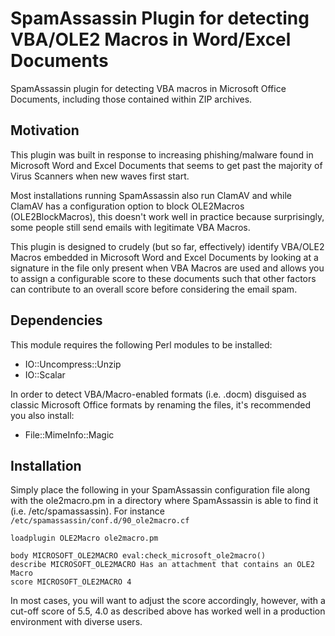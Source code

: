 # SpamAssassin Plugin for detecting VBA/OLE2 Macros in Word/Excel Documents

SpamAssassin plugin for detecting VBA macros in Microsoft Office Documents, including those contained within ZIP archives.

## Motivation ##

This plugin was built in response to increasing phishing/malware found in Microsoft Word and Excel Documents that seems to get past the majority of Virus Scanners when new waves first start.

Most installations running SpamAssassin also run ClamAV and while ClamAV has a configuration option to block OLE2Macros (OLE2BlockMacros), this doesn't work well in practice because surprisingly, some people still send emails with legitimate VBA Macros.

This plugin is designed to crudely (but so far, effectively) identify VBA/OLE2 Macros embedded in Microsoft Word and Excel Documents by looking at a signature in the file only present when VBA Macros are used and allows you to assign a configurable score to these documents such that other factors can contribute to an overall score before considering the email spam.

## Dependencies ##

This module requires the following Perl modules to be installed:
* IO::Uncompress::Unzip
* IO::Scalar

In order to detect VBA/Macro-enabled formats (i.e. .docm) disguised as classic Microsoft Office formats by renaming the files, it's recommended you also install:
* File::MimeInfo::Magic

## Installation ##

Simply place the following in your SpamAssassin configuration file along with the ole2macro.pm in a directory where SpamAssassin is able to find it (i.e. /etc/spamassassin). For instance ```/etc/spamassassin/conf.d/90_ole2macro.cf```

```
loadplugin OLE2Macro ole2macro.pm

body MICROSOFT_OLE2MACRO eval:check_microsoft_ole2macro()
describe MICROSOFT_OLE2MACRO Has an attachment that contains an OLE2 Macro
score MICROSOFT_OLE2MACRO 4
```

In most cases, you will want to adjust the score accordingly, however, with a cut-off score of 5.5, 4.0 as described above has worked well in a production environment with diverse users.

